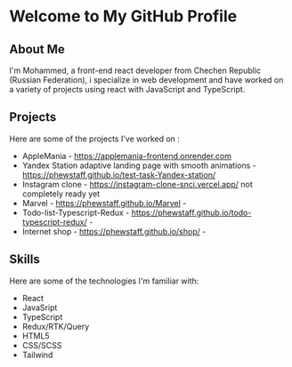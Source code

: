 # Welcome to My GitHub Profile

## About Me

I'm Mohammed, a front-end react developer from Chechen Republic (Russian Federation), i specialize in web development and have worked on a variety of projects using react with JavaScript and TypeScript. 

## Projects

Here are some of the projects I've worked on :

- AppleMania - https://applemania-frontend.onrender.com
- Yandex Station adaptive landing page with smooth animations -https://phewstaff.github.io/test-task-Yandex-station/
- Instagram clone - https://instagram-clone-snci.vercel.app/ not completely ready yet
- Marvel - https://phewstaff.github.io/Marvel - 
- Todo-list-Typescript-Redux - https://phewstaff.github.io/todo-typescript-redux/ - 
- Internet shop - https://phewstaff.github.io/shop/ - 

## Skills

Here are some of the technologies I'm familiar with:

- React
- JavaSript 
- TypeScript
- Redux/RTK/Query
- HTML5
- CSS/SCSS
- Tailwind

<!--
**phewstaff/phewstaff** is a ✨ _special_ ✨ repository because its `README.md` (this file) appears on your GitHub profile.




